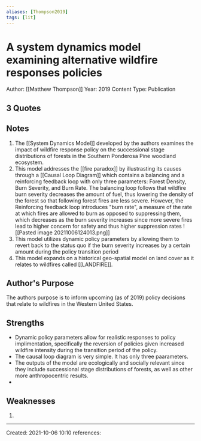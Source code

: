 ```yaml
---
aliases: [Thompson2019]
tags: [lit]
---
```


# A system dynamics model examining alternative wildfire responses policies

Author: [[Matthew Thompson]]
Year: 2019
Content Type: Publication

## 3 Quotes


## Notes
1. The [[System Dynamics Model]] developed by the authors examines the impact of wildfire response policy on the successional stage distributions of forests in the Southern Ponderosa Pine woodland ecosystem.
2. This model addresses the [[fire paradox]] by illustrasting its causes through a [[Causal Loop Diagram]] which contains a balancing and a reinforcing feedback loop with only three parameters: Forest Density, Burn Severity, and Burn Rate. The balancing loop follows that wildfire burn severity decreases the amount of fuel, thus lowering the density of the forest so that following forest fires are less severe. However, the Reinforcing feedback loop introduces "burn rate", a measure of the rate at which fires are allowed to burn as opposed to suppressing them, which decreases as the burn severity increases since more severe fires lead to higher concern for safety and thus higher suppression rates ![[Pasted image 20211006124013.png]]
3. This model utilizes dynamic policy parameters by allowing them to revert back to the status quo if the burn severity increases by a certain amount during the policy transition period
4. This model expands on a historical geo-spatial model on land cover as it relates to wildfires called [[LANDFIRE]]. 

## Author's Purpose

The authors purpose is to inform upcoming (as of 2019) policy decisions that relate to wildfires in the Western United States.

## Strengths

- Dynamic policy parameters allow for realistic responses to policy implimentation, specifically the reversion of policies given increased wildfire intensity during the transition period of the policy.
- The causal loop diagram is very simple. It has only three paarameters.
- The outputs of the model are ecologically and socially relevant since they include successional stage distributions of forests, as well as other more anthropocentric results.
- 

## Weaknesses

1. 

---
Created: 2021-10-06 10:10
references: 